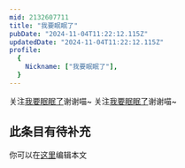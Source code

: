 ```yaml
---
mid: 2132607711
title: "我要眠眠了"
pubDate: "2024-11-04T11:22:12.115Z"
updatedDate: "2024-11-04T11:22:12.115Z"
profile:
  {
    Nickname: ["我要眠眠了"],
  }
---
```


关注[我要眠眠了](https://space.bilibili.com/2132607711)谢谢喵~ 关注[我要眠眠了](https://space.bilibili.com/2132607711)谢谢喵~

## 此条目有待补充
你可以在[这里](https://github.com/Yuhanawa/VTuber.ICU-Content/edit/master/v/我要眠眠了/index.md)编辑本文
